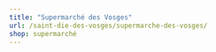 ```yaml
---
title: "Supermarché des Vosges"
url: /saint-die-des-vosges/supermarche-des-vosges/
shop: supermarché
---
```

